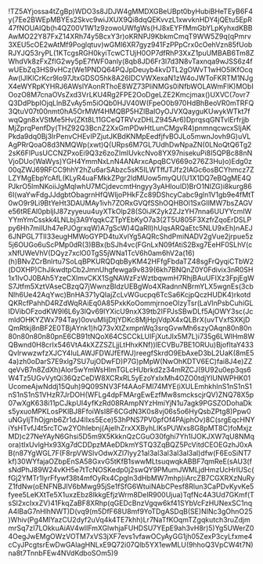 !TZ5AYjossa4tZgBp)WDO3s8JDJW4gMMDXGBeUBpt0byHubiBHeTEyB6F4y(7Ee2BWEpMBYEs2Skvc9wiJXUX9Qi8dqQEKvvzL1xwvknHDY4jQEtu5EpR47fNOUAIQb(h4QZ00V1W1z9zowoUWfgWs(HJ8xEYFfMmGbYLpKyhxdKBBAwMO22Y87FxZ14XRh74y5BcxY3r)oKRNPJ9KbkmCmqT9WW5Z9q(qPmrv3XEU5cOE2wAtMf9Poglqtuv)wGMl6XR7gyz941FzPPpCrx0cOehVzn85fUobRJYJQ53ryPL(1KTcgsRGH0kyiTcwCTUjH0OP7dfRhP3XxZ1puUMBAB6Tm8ZWhdVk8zFxZflG2wy5pE7fWF0anly(8qb8JD6Fr3l7d3N8vTaxnqa9wJSS6z4fwUEbZq3HS9vHCz(We1PNDQ64PQJpDeuyb4kvDTL2gOWvT1wHO5IKfOcqAw(lJlKlCrKcr9Io97JtxGDSO5hk8A26lDCVWXexaN1zW4oJWToFKRTM1NJgX4eWYRpKYHRJ6AWslYAonRThoE8WZ73PliNMGs0iNfbWOLAWmFlK)MObIOozO8M7cnaOVsZxd3VrLKU4Rg2FPE2OoDgeLZE2Kmcjmax()UXVC(7ovr7Q3DdPbpIOjqLlnBZvAy5m5iOQb0HJV40W(FpeO0b970HdBhBeoVR0mTRFQ3QtuV07t00nmt0hA5OrMWf4HMQBP5HZIBaIOyOJVXQayguKUwykWTkt7fwqQgn8xVStMe5Hv(ZKt8L11GCeQTRVvzDHLZ945Ar6)DprqsqGNTvlErfrjjbMjZprqPenfDy(THZ92Q3BcnZ2XxGmPDwHtLunCMgvR4)pnmnqcwcxSIjAKPkda9dq0Bj3IrPenvCHEvIPZjutJKBdKNMpEedfjfvBOJLo5mwnJovh9G)uVLAgPRrQoaO8d3NMQWp(xwt)Q(URps6M7GL7UdhDwNpaZN(0LNoQtQ6Tg22sK6FlPusUCCNZPxoEi9Q3z6zoZImIUvkcNvo8YX97nisekuPi8I5QPBc88nNVjoDUo(WaWys)YGH4YmmNxLnN4ANArxcApqBCV669o276Z3Hu)o)Edg0z00qZWJ69RFCC9hhY2hZu6arSAbzc5sK5ILWTffJTJfz2IAGc6osBCYhmcz7ZLZYMgEbpYcAfL(KLyR4uaFMkkZPgr2ldMUow5myQU(U1X1DQ7eBQgME4QPJkrO5lmNKoiiJgMqlwhU7MCjdevcmtHngyy3yAHlouID)BrO1NIZG)i8kurg866I(waYwFdgJJdgbtObagrnHfQWIjoPHkFZc89DShcyCabc9gln1V1gb9e4fMtT0wO9r9Li9BtYeHt3DAUMAy1ivh7ZORxGVQfSShOQHBOl1SxGIlMW7bsZAGVe56tREAl0pbljlJ87zyyeuu4uyXTkOlp28(S0iJK2yk2ZJzYH7nna6UUYYcmIWYYmYmCsskk4LNLbj3A9YqqkCZTpYEbKyO7a3(2T5U805F3XzfrZqoErDSLPpy6Hh7milUh47ePJOgrxqW)A7gScW)4QaRll)hUqsARQaEtc5NLU9xEh)nAEJ6JNPGL7TlI33eugHMWoGYPD4tuXvlYg5AQRcShdPmiNADV2gVue2jrpue5z5j6OUGo6uScPMp0dR(3)BBx(bSJh4vc(FGnLxN09fAtiS2Bxg7EeHF0SLhV(cxNfUWeVhV(DQyz7xclO0TgS5jWNa1TcV6h0am6hV2a(16)(h)BNvZCrBnlrtu7SoLqBPKURQDqbByKM42HFfgFbdaTZ48sgFrQyqiCTbW2(DOXHP)ChJikwdtpCb2JmnUhgfewga9v839(6kh7BNQnZ0Y0Fdivix3nR0SH1x1IvOJ0BAh5YzeCXlmvCKX1SgNAWzFzWztbqwmH7RhjBAuUFIXz3FpjEgWS7Jtfm5XztVAseCBzqQ7jWwnzBldzUEBgWo4XRadnnNBrmYLX5wgnEs(3cbNlh6Ue42AqYwc)BnHA371yQIajZcLvWGucpq6TcSa6KcjpQczHUDK4)rkotdQKRcfPahhD4RZdWqRAiEq0A85PxkKoOommjrnoeOlzyTsr(LaVlnPsbCuhiGLIDVibOFzodKW9I6L6y3lQv69lYXicU9nxX39tb2IFPJsSBwDLf5AjOWY3sc(JcmldOHKYZWx794Tay)0ovuMlijDtjYDKc8MjHpjVdpX4xQLBrX(uvTVxfSXKjDQmRtkj8nBF2E0TBjAYnk1)hQ73vXtZxmpnWq3srqGvwMh6szyOAqn80n80n80n80n80n80pnE6CB91tNQoX64CSCCkLUlFjXutJIx5M7L)i735g6LWlHm8WQBwnd0H8crIx546VtA4kXZZSZLjjLtHhxKNf))lECVBu7BE1ORUu)BjofItaY433QvlrwwzwfzXJCY4IuLAWJFDWJfEfWJ)reegfSkrdO9EbAxeD3bL2UaK(8mE54a)zh0oDarS7E9xlg7SU7ujODwFD)P7G)pMpW(NwOhKDTV6EC)fai8J4e)ZZqeVvB7n8ZdXh)Alor5wYmWsHImTGLcHUbrkd2z34mRZCJ(9U92u0ep3qs6W4Tz5UGvVytQi36QzCeDW8XCRxRL5yEzoYxIxMh4OZO0tdjYlUNWPHK01UcomeAjwNddj15Quh)9Q09SNV3Ff4AAoFMl74MYE(iXULEmhkhInS1nS1nS1nS1nS1nS1VHzR7JrDOH(WFLg4dpFMArgEwEzfMw8smckscjrQV)ZNQ78X5p07wXgK638i11pCJkpUI4yfKzRd08RAmpNYzHmiYjN1u7agk9PGSZODohaDks5yxuoMPKLosPKlBJ8FfoiWsI8F6CGdN3K0s8vj06s5o6HyQsbZPtg8)Ppw0uNGyIjThOjgnb6Zr1dJ4lIxs5Ece)53hPNS7PV0pfOf4PAjphOv)8C(srgEqcHNYiYsHTvfJ4t5rcTCw2YOhlebnj(AjeIhZrxXXByhLlKsPUWxs8G8pMT8C)foMxjzMD)c27NeYAyN6Ghsi5D5m9X5KkknQzCGuO30fghi7Yh1IJOKJXW7qU8NMqora)tIxUvlgHx93Xg7dCDDpzMAeDDkmYSTQ3ZqBQZ5PcVitdCEOEGzhJ0xAB(n87YgWGL7F(F8rpVWSlvOdwXZl7lyy21al3al3al3al3al3al)dfw(F6EoSiNT7kf)30WYfajaOZbpEnSA58GxvG5tKfB1swwMLtsuqwqkABBF7qmReE(sAU3(fsNdPhJ89W24vKH5e7tTcNOSKedp0j2swQY9PMumJWMLjdHmzUcHrIUSc(fGj2YMTr1lyrFfywf38t4mfOyRx4CpgIn3dHbMW7mhp)iArcZB7CGXRXzNuRyZ1fdNw(oENFNBJlV6bMwg95jSe1fSfG6WtuiNAbCPesf8Rlun3CaPDvKyvKe5fyee5LeKXtTe5X1uxzEbz8lkkgEfjzWrm8DeIR900Ujua)TqfNc4A3Ud7GKmf(TsSl2xcIxxZV)41FkqZaBF8XRhp(qGEDcBnzVgqw6kf41SYbVcFzHUNexSC1nqA4lBaG7nHlhNWT)D(vq9(m5DfF68U8mf9YoTDgASDqB(SE)NINc3gOhnO25)Whiv(Pg4MlYazCU2dyf2uVq4k4TE7khh)Lr7NaTfKOqmTZgqkutch3ruZdjmmrSq7zI7LOkkuAiAV4wlIFmXGlwhjaFUHDSU7YEpE9ah3vH8r)5)Yg5UWerZ04OegJwEMgOWzVOTM7xVS3jXF7evs1vfawOCyAyGG1jh05ZexP3cyLfxme4cCyJPcgtsrEwDwGAlagHNLxE9Q72i07Qlb5YX1ewMLU(9hhoQ3VpCW4t7N)na8t7TnnbFEw4NVdKdboSOm5)9
